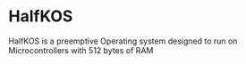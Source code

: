# HalfKOS
HalfKOS is a preemptive Operating system designed to run on Microcontrollers with 512 bytes of RAM
